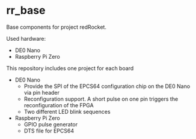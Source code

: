 # rr_base

Base components for project redRocket.

Used hardware:
- DE0 Nano
- Raspberry Pi Zero

This repository includes one project for each board
- DE0 Nano
  - Provide the SPI of the EPCS64 configuration chip on the DE0 Nano via pin header
  - Reconfiguration support. A short pulse on one pin triggers the reconfiguration of the FPGA
  - Two different LED blink sequences
- Raspberry Pi Zero
  - GPIO pulse generator
  - DTS file for EPCS64
